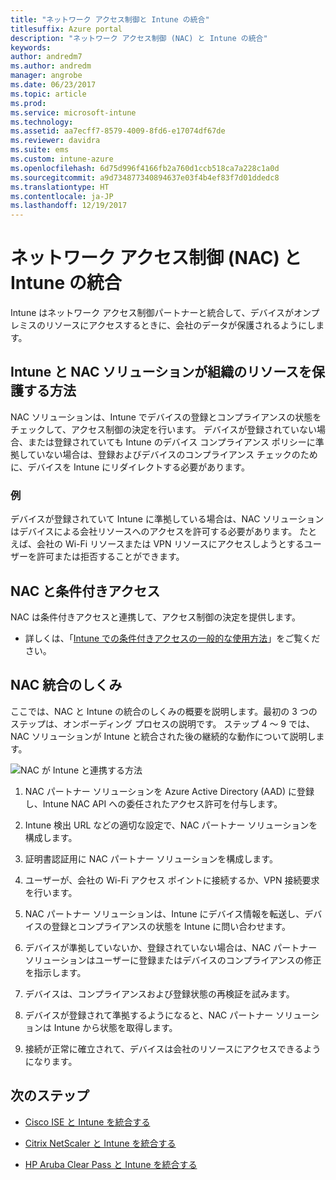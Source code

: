 ```yaml
---
title: "ネットワーク アクセス制御と Intune の統合"
titlesuffix: Azure portal
description: "ネットワーク アクセス制御 (NAC) と Intune の統合"
keywords: 
author: andredm7
ms.author: andredm
manager: angrobe
ms.date: 06/23/2017
ms.topic: article
ms.prod: 
ms.service: microsoft-intune
ms.technology: 
ms.assetid: aa7ecff7-8579-4009-8fd6-e17074df67de
ms.reviewer: davidra
ms.suite: ems
ms.custom: intune-azure
ms.openlocfilehash: 6d75d996f4166fb2a760d1ccb518ca7a228c1a0d
ms.sourcegitcommit: a9d734877340894637e03f4b4ef83f7d01ddedc8
ms.translationtype: HT
ms.contentlocale: ja-JP
ms.lasthandoff: 12/19/2017
---
```

# <a name="network-access-control-nac-integration-with-intune"></a>ネットワーク アクセス制御 (NAC) と Intune の統合

Intune はネットワーク アクセス制御パートナーと統合して、デバイスがオンプレミスのリソースにアクセスするときに、会社のデータが保護されるようにします。

## <a name="how-do-intune-and-nac-solutions-help-protect-your-organization-resources"></a>Intune と NAC ソリューションが組織のリソースを保護する方法

NAC ソリューションは、Intune でデバイスの登録とコンプライアンスの状態をチェックして、アクセス制御の決定を行います。 デバイスが登録されていない場合、または登録されていても Intune のデバイス コンプライアンス ポリシーに準拠していない場合は、登録およびデバイスのコンプライアンス チェックのために、デバイスを Intune にリダイレクトする必要があります。

### <a name="example"></a>例

デバイスが登録されていて Intune に準拠している場合は、NAC ソリューションはデバイスによる会社リソースへのアクセスを許可する必要があります。 たとえば、会社の Wi-Fi リソースまたは VPN リソースにアクセスしようとするユーザーを許可または拒否することができます。

## <a name="nac-and-conditional-access"></a>NAC と条件付きアクセス

NAC は条件付きアクセスと連携して、アクセス制御の決定を提供します。

- 詳しくは、「[Intune での条件付きアクセスの一般的な使用方法](conditional-access-intune-common-ways-use.md)」をご覧ください。

## <a name="how-the-nac-integration-works"></a>NAC 統合のしくみ

ここでは、NAC と Intune の統合のしくみの概要を説明します。最初の 3 つのステップは、オンボーディング プロセスの説明です。 ステップ 4 ～ 9 では、NAC ソリューションが Intune と統合された後の継続的な動作について説明します。

![NAC が Intune と連携する方法](./media/ca-intune-common-ways-2.png)

1.  NAC パートナー ソリューションを Azure Active Directory (AAD) に登録し、Intune NAC API への委任されたアクセス許可を付与します。

2.  Intune 検出 URL などの適切な設定で、NAC パートナー ソリューションを構成します。

3.  証明書認証用に NAC パートナー ソリューションを構成します。

4.  ユーザーが、会社の Wi-Fi アクセス ポイントに接続するか、VPN 接続要求を行います。

5.  NAC パートナー ソリューションは、Intune にデバイス情報を転送し、デバイスの登録とコンプライアンスの状態を Intune に問い合わせます。

6.  デバイスが準拠していないか、登録されていない場合は、NAC パートナー ソリューションはユーザーに登録またはデバイスのコンプライアンスの修正を指示します。

7.  デバイスは、コンプライアンスおよび登録状態の再検証を試みます。

8.  デバイスが登録されて準拠するようになると、NAC パートナー ソリューションは Intune から状態を取得します。

9.  接続が正常に確立されて、デバイスは会社のリソースにアクセスできるようになります。

## <a name="next-steps"></a>次のステップ

-   [Cisco ISE と Intune を統合する](http://www.cisco.com/c/en/us/td/docs/security/ise/2-1/admin_guide/b_ise_admin_guide_21/b_ise_admin_guide_20_chapter_01000.html)

-   [Citrix NetScaler と Intune を統合する](http://docs.citrix.com/en-us/netscaler-gateway/12/microsoft-intune-integration/configuring-network-access-control-device-check-for-netscaler-gateway-virtual-server-for-single-factor-authentication-deployment.html)

-   [HP Aruba Clear Pass と Intune を統合する](https://support.arubanetworks.com/Documentation/tabid/77/DMXModule/512/Command/Core_Download/Default.aspx?EntryId=23757)
